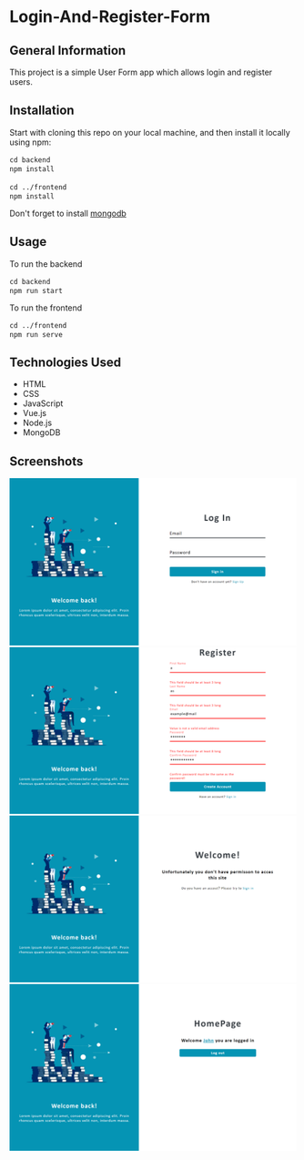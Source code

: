 # Login-And-Register-Form

## General Information
This project is a simple User Form app which allows login and register users.

## Installation
Start with cloning this repo on your local machine, and then install it locally using npm:
```
cd backend
npm install

cd ../frontend
npm install
```

Don't forget to install [mongodb](https://www.mongodb.com/try/download/community)

## Usage
To run the backend
```
cd backend
npm run start
```
To run the frontend
```
cd ../frontend
npm run serve
```

## Technologies Used
- HTML
- CSS
- JavaScript
- Vue.js
- Node.js
- MongoDB

## Screenshots
![Screenshot](https://github.com/piotrorczykowski/screenshots/blob/3fd051c7ab383bf365ec20b3dca1ae16bce0b813/Login-And-Register-Form/Login-And-Register-Form-1.png)
![Screenshot](https://github.com/piotrorczykowski/screenshots/blob/3fd051c7ab383bf365ec20b3dca1ae16bce0b813/Login-And-Register-Form/Login-And-Register-Form-2.png)
![Screenshot](https://github.com/piotrorczykowski/screenshots/blob/3fd051c7ab383bf365ec20b3dca1ae16bce0b813/Login-And-Register-Form/Login-And-Register-Form-3.png)
![Screenshot](https://github.com/piotrorczykowski/screenshots/blob/3fd051c7ab383bf365ec20b3dca1ae16bce0b813/Login-And-Register-Form/Login-And-Register-Form-4.png)
